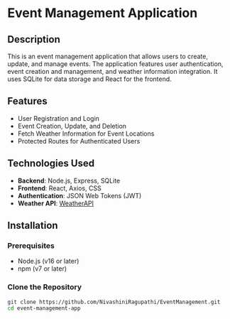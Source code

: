 # Event Management Application

## Description

This is an event management application that allows users to create, update, and manage events. The application features user authentication, event creation and management, and weather information integration. It uses SQLite for data storage and React for the frontend.

## Features

- User Registration and Login
- Event Creation, Update, and Deletion
- Fetch Weather Information for Event Locations
- Protected Routes for Authenticated Users

## Technologies Used

- **Backend**: Node.js, Express, SQLite
- **Frontend**: React, Axios, CSS
- **Authentication**: JSON Web Tokens (JWT)
- **Weather API**: [WeatherAPI](https://www.weatherapi.com/)

## Installation

### Prerequisites

- Node.js (v16 or later)
- npm (v7 or later)

### Clone the Repository

```bash
git clone https://github.com/NivashiniRagupathi/EventManagement.git
cd event-management-app
